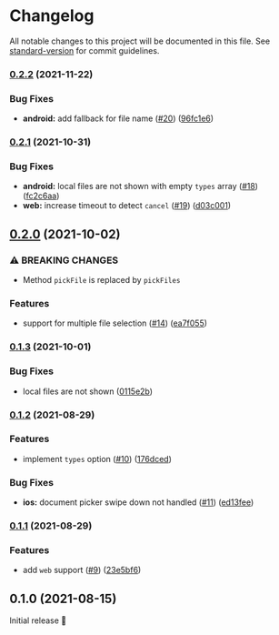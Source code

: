 # Changelog

All notable changes to this project will be documented in this file. See [standard-version](https://github.com/conventional-changelog/standard-version) for commit guidelines.

### [0.2.2](https://github.com/robingenz/capacitor-file-picker/compare/v0.2.1...v0.2.2) (2021-11-22)


### Bug Fixes

* **android:** add fallback for file name ([#20](https://github.com/robingenz/capacitor-file-picker/issues/20)) ([96fc1e6](https://github.com/robingenz/capacitor-file-picker/commit/96fc1e679588b251e7b5151e924f800f182ca500))

### [0.2.1](https://github.com/robingenz/capacitor-file-picker/compare/v0.2.0...v0.2.1) (2021-10-31)


### Bug Fixes

* **android:** local files are not shown with empty `types` array ([#18](https://github.com/robingenz/capacitor-file-picker/issues/18)) ([fc2c6aa](https://github.com/robingenz/capacitor-file-picker/commit/fc2c6aac005aa8170346fb008f47fa769f515eb1))
* **web:** increase timeout to detect `cancel` ([#19](https://github.com/robingenz/capacitor-file-picker/issues/19)) ([d03c001](https://github.com/robingenz/capacitor-file-picker/commit/d03c001af8825f7a5aa50ba1d08324340d476abe))

## [0.2.0](https://github.com/robingenz/capacitor-file-picker/compare/v0.1.3...v0.2.0) (2021-10-02)


### ⚠ BREAKING CHANGES

* Method `pickFile` is replaced by `pickFiles`

### Features

* support for multiple file selection ([#14](https://github.com/robingenz/capacitor-file-picker/issues/14)) ([ea7f055](https://github.com/robingenz/capacitor-file-picker/commit/ea7f055d6a359629fc2476f50334f9d27431ffed))

### [0.1.3](https://github.com/robingenz/capacitor-file-picker/compare/v0.1.2...v0.1.3) (2021-10-01)


### Bug Fixes

* local files are not shown ([0115e2b](https://github.com/robingenz/capacitor-file-picker/commit/0115e2bd9da125bf3ad5ea67450b2d5d5b05b7e7))

### [0.1.2](https://github.com/robingenz/capacitor-file-picker/compare/v0.1.1...v0.1.2) (2021-08-29)


### Features

* implement `types` option ([#10](https://github.com/robingenz/capacitor-file-picker/issues/10)) ([176dced](https://github.com/robingenz/capacitor-file-picker/commit/176dcedb00e6008da4d6ac357b1c216194bc9217))


### Bug Fixes

* **ios:** document picker swipe down not handled ([#11](https://github.com/robingenz/capacitor-file-picker/issues/11)) ([ed13fee](https://github.com/robingenz/capacitor-file-picker/commit/ed13feeae0590d75c76e0e0ec979ea297733cfcf))

### [0.1.1](https://github.com/robingenz/capacitor-file-picker/compare/v0.1.0...v0.1.1) (2021-08-29)


### Features

* add `web` support ([#9](https://github.com/robingenz/capacitor-file-picker/issues/9)) ([23e5bf6](https://github.com/robingenz/capacitor-file-picker/commit/23e5bf6a065cb33dd1547a4f9b04666c32029c06))

## 0.1.0 (2021-08-15)

Initial release 🎉
